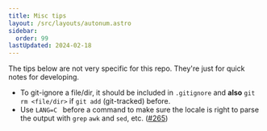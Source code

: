 ```yaml
---
title: Misc tips
layout: /src/layouts/autonum.astro
sidebar:
  order: 99
lastUpdated: 2024-02-18
---
```

The tips below are not very specific for this repo.
They're just for quick notes for developing.

- To git-ignore a file/dir, it should be included in `.gitignore` and **also** `git rm <file/dir>` if `git add` (git-tracked) before.
- Use `LANG=C ` before a command to make sure the locale is right to parse the output with `grep` `awk` and `sed`, etc. ([#265](https://github.com/end-4/dots-hyprland/issues/265))

